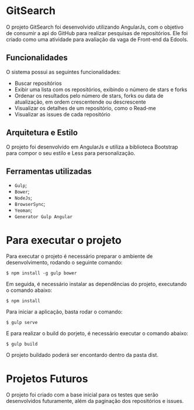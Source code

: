 # GitSearch
O projeto GitSearch foi desenvolvido utilizando AngularJs, com o objetivo de consumir a api do GitHub para realizar pesquisas de repositórios. Ele foi criado como uma atividade para avaliação da vaga de Front-end da Edools.

## Funcionalidades
O sistema possui as seguintes funcionalidades:
* Buscar repositórios
* Exibir uma lista com os repositórios, exibindo o número de stars e forks 
* Ordenar os resultados pelo número de stars, forks ou data de atualização, em ordem crescentende ou descrescente
* Visualizar os detalhes de um repositório, como o Read-me
* Visualizar as issues de cada repositório

## Arquitetura e Estilo
O projeto foi desenvolvido em AngularJs e utiliza a biblioteca Bootstrap para compor o seu estilo e Less para personalização. 

## Ferramentas utilizadas
* `Gulp`;
* `Bower`;
* `NodeJs`;
* `BrowserSync`;
* `Yeoman`;
* `Generator Gulp Angular`

# Para executar o projeto

Para executar o projeto é necessário preparar o ambiente de desenvolvimento, rodando o seguinte comando:

```
$ npm install -g gulp bower
```

Em seguida, é necessário instalar as dependências do projeto, executando o comando abaixo:

```
$ npm install
```

Para iniciar a aplicação, basta rodar o comando:

```
$ gulp serve
```

E para realizar o build do porjeto, é necessário executar o comando abaixo:

```
$ gulp build
```
O projeto buildado poderá ser encontardo dentro da pasta dist.

# Projetos Futuros

O projeto foi criado com a base inicial para os testes que serão desenvolvidos futuramente, além da paginação dos repositórios e issues.